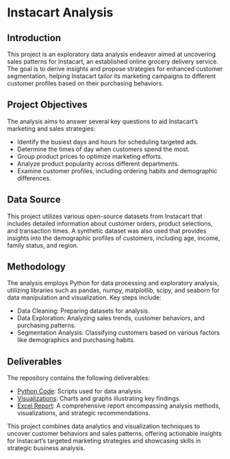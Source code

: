 # Instacart Analysis

## Introduction
This project is an exploratory data analysis endeavor aimed at uncovering sales patterns for Instacart, an established online grocery delivery service. The goal is to derive insights and propose strategies for enhanced customer segmentation, helping Instacart tailor its marketing campaigns to different customer profiles based on their purchasing behaviors.

## Project Objectives
The analysis aims to answer several key questions to aid Instacart’s marketing and sales strategies:

+ Identify the busiest days and hours for scheduling targeted ads.
+ Determine the times of day when customers spend the most.
+ Group product prices to optimize marketing efforts.
+ Analyze product popularity across different departments.
+ Examine customer profiles, including ordering habits and demographic differences.

## Data Source
This project utilizes various open-source datasets from Instacart that includes detailed information about customer orders, product selections, and transaction times. A synthetic dataset was also used that provides insights into the demographic profiles of customers, including age, income, family status, and region. 

## Methodology
The analysis employs Python for data processing and exploratory analysis, utilizing libraries such as pandas, numpy, matplotlib, scipy, and seaborn for data manipulation and visualization. Key steps include:

+ Data Cleaning: Preparing datasets for analysis.
+ Data Exploration: Analyzing sales trends, customer behaviors, and purchasing patterns.
+ Segmentation Analysis: Classifying customers based on various factors like demographics and purchasing habits.

## Deliverables
The repository contains the following deliverables:

+ [Python Code](<Instacart Scripts>): Scripts used for data analysis.
+ [Visualizations](<Instacart Visualizations>): Charts and graphs illustrating key findings.
+ [Excel Report](<Instacart Final Report.xlsx>): A comprehensive report encompassing analysis methods, visualizations, and strategic recommendations.

This project combines data analytics and visualization techniques to uncover customer behaviors and sales patterns, offering actionable insights for Instacart’s targeted marketing strategies and showcasing skills in strategic business analysis.
